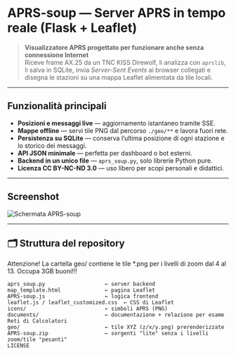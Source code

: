 # APRS-soup — Server APRS in tempo reale (Flask + Leaflet)

> **Visualizzatore APRS progettato per funzionare anche senza connessione Internet**  
> Riceve frame AX.25 da un TNC KISS Direwolf, li analizza con `aprslib`, li salva in SQLite, invia *Server-Sent Events* ai browser collegati e disegna le stazioni su una mappa Leaflet alimentata da tile locali.

---

## Funzionalità principali
* **Posizioni e messaggi live** — aggiornamento istantaneo tramite SSE.
* **Mappe offline** — servi tile PNG dal percorso `./geo/**` e lavora fuori rete.
* **Persistenza su SQLite** — conserva l’ultima posizione di ogni stazione e lo storico dei messaggi.
* **API JSON minimale** — perfetta per dashboard o bot esterni.
* **Backend in un unico file** — `aprs_soup.py`, solo librerie Python pure.
* **Licenza CC BY-NC-ND 3.0** — uso libero per scopi personali e didattici.

---

## Screenshot

![Schermata APRS-soup](aprs_soup.png)

---

## 🗂 Struttura del repository
Attenzione! La cartella geo/ contiene le tile *.png per i livelli di zoom dal 4 al 13. Occupa 3GB buoni!!!
```text
aprs_soup.py                   ← server backend
map_template.html              ← pagina Leaflet
APRS-soup.js                   ← logica frontend
leaflet.js / leaflet_customized.css  ← CSS di Leaflet
icons/                         ← simboli APRS (PNG)
documents/                     ← documentazione + relazione per esame Reti di Calcolatori
geo/                           ← tile XYZ (z/x/y.png) prerenderizzate
APRS-soup.zip                  ← sorgenti "lite" senza i livelli zoom/tile "pesanti"
LICENSE
